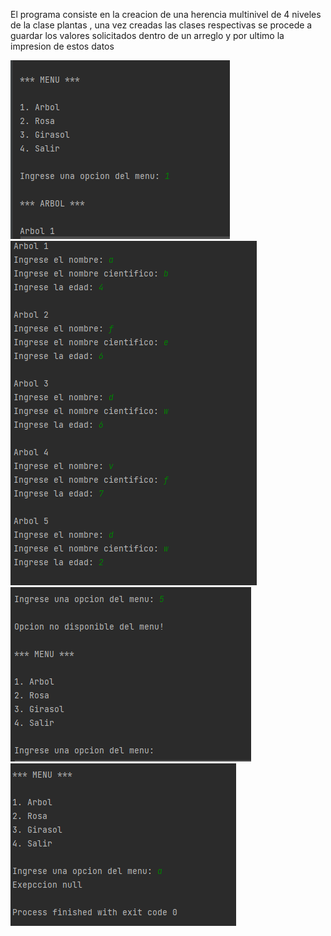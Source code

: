 El programa consiste en la creacion de una herencia multinivel de 4 niveles de la clase plantas
, una vez creadas las clases respectivas se procede a guardar los valores solicitados dentro de un arreglo
y por ultimo la impresion de estos datos

![img.png](img.png)
![img_1.png](img_1.png)
![img_2.png](img_2.png)
![img_3.png](img_3.png)